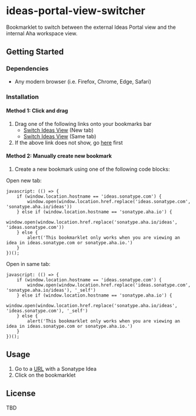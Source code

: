 # ideas-portal-view-switcher
 Bookmarklet to switch between the external Ideas Portal view and the internal Aha workspace view.

## Getting Started

### Dependencies
* Any modern browser (i.e. Firefox, Chrome, Edge, Safari)

### Installation

#### Method 1: Click and drag
1. Drag one of the following links onto your bookmarks bar
   * <a href="javascript: (() => {    if (window.location.hostname == 'ideas.sonatype.com') {        window.open(window.location.href.replace('ideas.sonatype.com', 'sonatype.aha.io/ideas'))    } else if (window.location.hostname == 'sonatype.aha.io') {        window.open(window.location.href.replace('sonatype.aha.io/ideas', 'ideas.sonatype.com'))    } else {        alert('This bookmarklet only works when you are viewing an idea in ideas.sonatype.com or sonatype.aha.io.')    }})();">Switch Ideas View</a> (New tab)
   * <a href="javascript: (() => {    if (window.location.hostname == 'ideas.sonatype.com') {        window.open(window.location.href.replace('ideas.sonatype.com', 'sonatype.aha.io/ideas'), '_self')    } else if (window.location.hostname == 'sonatype.aha.io') {        window.open(window.location.href.replace('sonatype.aha.io/ideas', 'ideas.sonatype.com'), '_self')    } else {        alert('This bookmarklet only works when you are viewing an idea in ideas.sonatype.com or sonatype.aha.io.')    }})();">Switch Ideas View</a> (Same tab)
2. If the above link does not show, go [here](https://sonatype.github.io/ideas-portal-view-switcher/) first

#### Method 2: Manually create new bookmark
1. Create a new bookmark using one of the following code blocks:

Open new tab:
```
javascript: (() => {
    if (window.location.hostname == 'ideas.sonatype.com') {
        window.open(window.location.href.replace('ideas.sonatype.com', 'sonatype.aha.io/ideas'))
    } else if (window.location.hostname == 'sonatype.aha.io') {
        window.open(window.location.href.replace('sonatype.aha.io/ideas', 'ideas.sonatype.com'))
    } else {
        alert('This bookmarklet only works when you are viewing an idea in ideas.sonatype.com or sonatype.aha.io.')
    }
})();
```

Open in same tab:
```
javascript: (() => {
    if (window.location.hostname == 'ideas.sonatype.com') {
        window.open(window.location.href.replace('ideas.sonatype.com', 'sonatype.aha.io/ideas'), '_self')
    } else if (window.location.hostname == 'sonatype.aha.io') {
        window.open(window.location.href.replace('sonatype.aha.io/ideas', 'ideas.sonatype.com'), '_self')
    } else {
        alert('This bookmarklet only works when you are viewing an idea in ideas.sonatype.com or sonatype.aha.io.')
    }
})();
```

## Usage
1. Go to a [URL](https://ideas.sonatype.com/ideas/IDEAS-I-123) with a Sonatype Idea
2. Click on the bookmarklet

## License
TBD